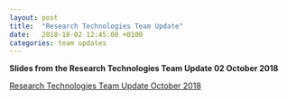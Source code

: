 ```yaml
---
layout: post
title:  "Research Technologies Team Update"
date:   2018-10-02 12:45:00 +0100
categories: team updates
---
```


**Slides from the Research Technologies Team Update 02 October 2018**

[Research Technologies Team Update October 2018](https://research-technologies.github.io/assets/docs/RT%20Team%20Update.pdf)
